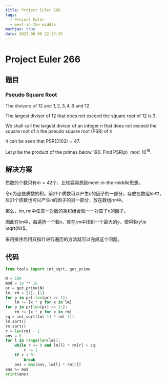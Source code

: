 ```yaml
---
title: Project Euler 266
tags:
  - Project Euler
  - meet-in-the-middle
mathjax: true
date: 2022-06-08 22:37:25
---
```


<escape><!-- more --></escape>

# Project Euler 266

## 题目

### Pseudo Square Root

The divisors of $12$ are: $1,2,3,4,6$ and $12$.

The largest divisor of $12$ that does not exceed the square root of $12$ is $3$.

We shall call the largest divisor of an integer $n$ that does not exceed the square root of $n$ the pseudo square root ($\text{PSR}$) of $n$.

It can be seen that $\text{PSR}(3102)=47$.

Let $p$ be the product of the primes below $190$. Find $\text{PSR}(p) \mod 10^{16}$.

## 解决方案

质数的个数只有$m=42$个，比较容易想到meet-in-the-middle思想。

令$n$为这些质数的积。前$21$个质数可以产生$n$的因子的一部分，存放在数组$lm$中，后$21$个质数也可以产生$n$的因子的另一部分，放在数组$rm$中。

那么，$lm,rm$中任意一对数的乘积组合就一一对应了$n$的因子。

因此在$lm$中，每遍历一个数$x$，就在$rm$中找到一个最大的$y$，使得$xy\le \sqrt{N}$。

采用排序后用双指针进行遍历的方法就可以完成这个问题。

## 代码

```py
from tools import int_sqrt, get_prime

N = 190
mod = 10 ** 16
pr = get_prime(N)
lm, rm = [1], [1]
for p in pr[:len(pr) >> 1]:
    lm += [x * p for x in lm]
for p in pr[len(pr) >> 1:]:
    rm += [x * p for x in rm]
sq = int_sqrt(lm[-1] * rm[-1])
lm.sort()
rm.sort()
r = len(rm) - 1
ans = 0
for l in range(len(lm)):
    while r >= 0 and lm[l] * rm[r] > sq:
        r -= 1
    if r < 0:
        break
    ans = max(ans, lm[l] * rm[r])
ans %= mod
print(ans)

```
